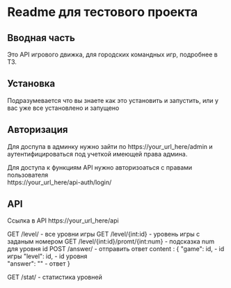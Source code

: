 <h1>Readme для тестового проекта
</h1>

<h2>Вводная часть</h2>
Это API игрового движка, для городских командных игр, подробнее в ТЗ.
<h2>Установка</h2>
Подразумевается что вы знаете как это установить и запустить, или у вас уже все установлено и запущено 

<h2>Авторизация</h2>
Для доспупа в админку нужно зайти по 
https://your_url_here/admin и аутентифицироваться под учеткой имеющей права админа.

Для доступа к функциям API нужно авторизоаться с правами пользователя  
https://your_url_here/api-auth/login/

<h2>API</h2>

Ссылка  в API  https://your_url_here/api

GET /level/ - все уровни игры
GET /level/{int:id} - уровень игры с заданым номером
GET /level/{int:id}/promt/{int:num}  - подсказка num для уровня id
POST /answer/ - отправить ответ 
content : {
    "game": id,     - id игры
    "level": id,    - id уровня   
    "answer": ""    - ответ
}

GET /stat/ - статистика уровней




